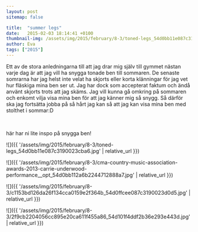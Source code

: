 ```yaml
---
layout: post
sitemap: false

title:  "summer legs"
date:   2015-02-03 18:14:41 +0100
thumbnail-img: /assets/img/2015/february/8-3/toned-legs_54d0bb11e087c3190023cba6.jpg
author: Eva
tags: ["2015"]
---
```


Ett av de stora anledningarna till att jag drar mig själv till gymmet nästan varje dag är att jag vill ha snygga tonade ben till sommaren. De senaste somrarna har jag helst inte velat ha skjorts eller korta klänningar för jag vet hur fläskiga mina ben ser ut. Jag har dock som accepterat faktum och ändå använt skjorts trots att jag skäms. Jag vill kunna gå omkring på sommaren och enkomt vilja visa mina ben för att jag känner mig så snygg. Så därför ska jag fortsätta jobba på så hårt jag kan så att jag kan visa mina ben med stolthet i sommar:D 




 




här har ni lite inspo på snygga ben!

![]({{ '/assets/img/2015/february/8-3/toned-legs_54d0bb11e087c3190023cba6.jpg'  | relative_url }})

![]({{ '/assets/img/2015/february/8-3/cma-country-music-association-awards-2013-carrie-underwood-performance__opt_54d0bb112a6b2244712888a7.jpg'  | relative_url }})

![]({{ '/assets/img/2015/february/8-3/c1153bd126da26f134cca0159e2f364b_54d0ffcee087c3190023d0d5.jpg'  | relative_url }})

![]({{ '/assets/img/2015/february/8-3/2f9cb2204056cc895e20ca611f455a86_54d101f4ddf2b36e293e443d.jpg'  | relative_url }})

